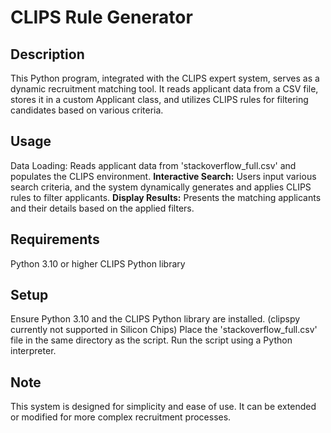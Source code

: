# CLIPS Rule Generator

## Description
This Python program, integrated with the CLIPS expert system, serves as a dynamic recruitment matching tool. It reads applicant data from a CSV file, stores it in a custom Applicant class, and utilizes CLIPS rules for filtering candidates based on various criteria.

##  Usage
Data Loading: Reads applicant data from 'stackoverflow_full.csv' and populates the CLIPS environment.
**Interactive Search:** Users input various search criteria, and the system dynamically generates and applies CLIPS rules to filter applicants.
**Display Results:** Presents the matching applicants and their details based on the applied filters.

## Requirements
Python 3.10 or higher
CLIPS Python library

## Setup
Ensure Python 3.10 and the CLIPS Python library are installed. (clipspy currently not supported in Silicon Chips)
Place the 'stackoverflow_full.csv' file in the same directory as the script.
Run the script using a Python interpreter.

## Note
This system is designed for simplicity and ease of use. It can be extended or modified for more complex recruitment processes.